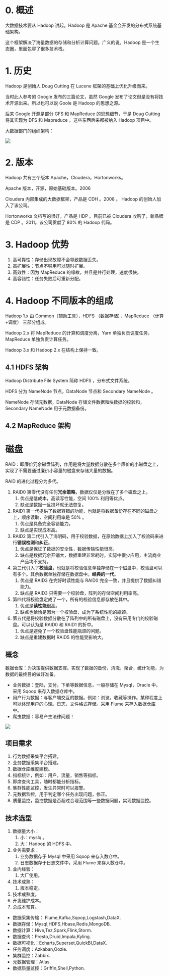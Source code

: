 # 0. 概述

大数据技术要从 Hadoop 讲起。Hadoop 是 Apache 基金会开发的分布式系统基础架构。

这个框架解决了海量数据的存储和分析计算问题。广义的说，Hadoop 是一个生态圈，里面包容了很多技术栈。

# 1. 历史

Hadoop 是创始人 Doug Cutting 在 Lucene 框架的基础上优化升级而来。

当时此人参考的 Google 发布的三篇论文，虽然 Google 发布了论文但是没有将技术开源出来。所以也可以说 Goole 是 Hadoop 的思想之源。

后来 Google 开源是部分 GFS 和 MapReduce 的思想细节，于是 Doug Cutting 将其实现为 DFS 和 Mapreduce 。这些东西后来都被纳入 Hadoop 项目中。

大数据部门的组织架构：

![](https://gitee.com/weijiew/pic/raw/master/img/20201128232049.png)

# 2. 版本

Hadoop 共有三个版本 Apache，Cloudera，Hortonworks。

Apache 版本，开源，原始基础版本。2006

Cloudera 内部集成的大数据框架，产品是 CDH 。2008 。 Hadoop 的创始人加入了该公司。

Hortonworks 文档写的很好，产品是 HDP 。目前已被 Cloudera 收购了，新品牌是 CDP 。2011。该公司贡献了 80% 的 Hadoop 代码。

# 3. Hadoop 优势

1. 高可靠性：存储出现故障不会导致数据丢失。
2. 高扩展性：节点不够用可以随时扩展。
3. 高效性：因为 MapReduce 的缘故，并且是并行处理，速度很快。
4. 高容错性：任务失败后可重新分配。

# 4. Hadoop 不同版本的组成

Hadoop 1.x 由 Common（辅助工具），HDFS （数据存储），MapReduce （计算+调度） 三部分组成。

Hadoop 2.x 将 MapReduce 的计算和调度分离，Yarn 单独负责调度任务，MapReduce 单独负责计算任务。

Hadoop 3.x 和 Hadoop 2.x 在结构上保持一致。

## 4.1 HDFS 架构

Hadoop Distribute File System 简称 HDFS ，分布式文件系统。

HDFS 分为 NameNode 节点，DataNode 节点和 Secondary NameNode 。

NameNode 存储元数据，DataNode 存储文件数据和块数据的校验和，Secondary NameNode 用于元数据备份。

## 4.2 MapReduce 架构

# 磁盘

RAID：即廉价冗余磁盘阵列，作用是将大量数据分散在多个廉价的小磁盘之上，实现了不需要通过廉价小容量的磁盘来存储大量的数据。

RAID 的进化过程分为多代。

1. RAID0 第零代没有任何**冗余策略**，数据仅仅是分散在了多个磁盘之上。
   1. 优点是低成本，高读写性能，空间 100% 利用等优点。
   2. 缺点是数据一旦损坏就无法恢复。
2. RAID1 第一代提供了数据容错的功能，也就是将数据备份存在不同的磁盘之上，顺序读取，空间利用率是 50% 。
   1. 优点是具备完全容错能力，
   2. 缺点是实现成本高。
3. RAID2 第二代引入了海明码，用于校验数据，在原始数据上加入了校验码来进行**错误检测**和**纠正**。
   1. 优点是保证了数据的安全性，数据传输性能很高。
   2. 缺点是数据冗余开销大，数据重建非常耗时，实际中很少应用，主流商业产品均不支持。
4. 第三代引入了**校验盘**，也就是将校验信息单独存储在一个磁盘中，校验盘可以有多个。其余数据单独存储在数据盘中。**经典的一代**。
   1. 优点是 RAID3 在完好时读性能与 RAID0 完全一致，并且提供了数据纠错能力。
   2. 缺点是 RAID3 只需要一个校验盘，阵列的存储空间利用率高。
5. 第四代将校验盘定成了一个，所有的校验信息都存放在其中。
   1. 优点是**读性能**很高。
   2. 缺点也恰恰是因为一个校验盘，成为了系统性能的瓶颈。
6. 第五代是将校验数据分散在了阵列中的所有磁盘上，没有采用专门的校验磁盘。可以认为是 RAID0 和 RAID1 的折中。
   1. 优点是避免了一个校验盘性能瓶颈的问题。
   2. 缺点是重建数据时 RAID5 的性能受影响大。


## 概念

数据仓库：为决策提供数据支撑。实现了数据的备份，清洗，聚合，统计功能，为数据的最终目的做好准备。

* 业务数据：登陆，支付，下单等数据信息，一般存储在 Mysql，Oracle 中。采用 Sqoop 来存入数据仓库中。
* 用户行为数据：与客户端交互的数据。例如：浏览，收藏等操作。某种程度上可以体现用户的心理。日志，文件格式存储。采用 Flume 来存入数据仓库中。
* 爬虫数据：容易产生法律问题！

![](https://gitee.com/weijiew/pic/raw/master/img/20201128233233.png)


## 项目需求

1. 行为数据采集平台搭建。
2. 业务数据采集平台搭建。
3. 数据仓库维度建模。
4. 指标统计，例如：用户，流量，销售等指标。
5. 即席查询工具，随时都能分析指标。
6. 集群性能监控，发生异常时可以报警。
7. 元数据监控，用于判定哪个任务出现问题，修正。
8. 质量监控，监控数据是否超过合理范围等一些数据问题，实现数据监控。

## 技术选型

1. 数据量大小：
   1. 小：myslq 。
   2. 大：Hadoop 的 HDFS 中。
2. 业务需要求：
   1. 业务数据存于 Mysql 中采用 Sqoop 来存入数仓中。
   2. 日志数据存于日志文件中，采用 Flume 来存入数仓中。
3. 业内经验：
   1. 大厂使用。
4. 技术成熟：
   1. 版本稳定。
5. 技术成熟度。
6. 开发维护成本。
7. 总成本预算。

* 数据采集传输： Flume,Kafka,Sqoop,Logstash,DataX.
* 数据存储：Mysql,HDFS,Hbase,Redis,MongoDB.
* 数据计算：Hive,Tez,Spark,Flink,Storm.
* 数据查询：Presto,Druid,Impala,Kyling.
* 数据可视化：Echarts,Superset,QuickBI,DataX.
* 任务调度：Azkaban,Oozie.
* 集群监控：Zabbix.
* 元数据管理：Atlas.
* 数据质量监控：Griffin,Shell,Python.




